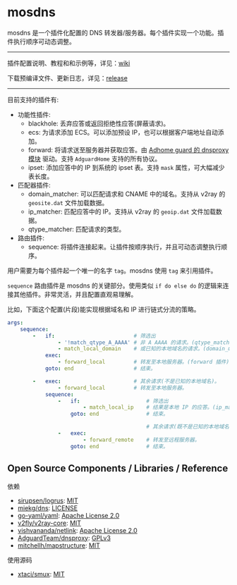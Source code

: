 # mosdns

mosdns 是一个插件化配置的 DNS 转发器/服务器。每个插件实现一个功能。插件执行顺序可动态调整。

---

插件配置说明、教程和和示例等，详见：[wiki](https://github.com/IrineSistiana/mosdns/wiki)

下载预编译文件、更新日志，详见：[release](https://github.com/IrineSistiana/mosdns/releases)

---

目前支持的插件有:

- 功能性插件:
    - blackhole: 丢弃应答或返回拒绝性应答(屏蔽请求)。
    - ecs: 为请求添加 ECS。可以添加预设 IP，也可以根据客户端地址自动添加。
    - forward: 将请求送至服务器并获取应答。由 [Adhome guard 的 dnsproxy 模块](https://github.com/AdguardTeam/dnsproxy) 驱动。支持 `AdguardHome` 支持的所有协议。
    - ipset: 添加应答中的 IP 到系统的 ipset 表。支持 `mask` 属性，可大幅减少表长度。
- 匹配器插件:
    - domain_matcher: 可以匹配请求和 CNAME 中的域名。支持从 v2ray 的 `geosite.dat` 文件加载数据。
    - ip_matcher: 匹配应答中的 IP。支持从 v2ray 的 `geoip.dat` 文件加载数据。
    - qtype_matcher: 匹配请求的类型。
- 路由插件:
    - sequence: 将插件连接起来。让插件按顺序执行，并且可动态调整执行顺序。

用户需要为每个插件起一个唯一的名字 `tag`。mosdns 使用 `tag` 来引用插件。

`sequence` 路由插件是 mosdns 的关键部分。使用类似 `if do else do` 的逻辑来连接其他插件。非常灵活，并且配置直观易理解。

比如，下面这个配置(片段)能实现根据域名和 IP 进行链式分流的策略。

```yaml
args:
    sequence:
        -   if:                         # 筛选出
                - '!match_qtype_A_AAAA' # 非 A AAAA 的请求。(qtype_matcher 插件)
                - match_local_domain    # 或已知的本地域名的请求。(domain_matcher 插件)
            exec:
                - forward_local         # 转发至本地服务器。(forward 插件)
            goto: end                   # 结束。

        -   exec:                       # 其余请求(不是已知的本地域名)。
                - forward_local         # 转发至本地服务器。
            sequence:
                -   if:                     # 筛选出
                        - match_local_ip    # 结果是本地 IP 的应答。(ip_matcher 插件)
                    goto: end               # 结束。

                                            # 其余请求(既不是已知的本地域名，应答也不含本地 IP)。
                -   exec:
                        - forward_remote    # 转发至远程服务器。
                    goto: end               # 结束。
```

## Open Source Components / Libraries / Reference

依赖

* [sirupsen/logrus](https://github.com/sirupsen/logrus): [MIT](https://github.com/sirupsen/logrus/blob/master/LICENSE)
* [miekg/dns](https://github.com/miekg/dns): [LICENSE](https://github.com/miekg/dns/blob/master/LICENSE)
* [go-yaml/yaml](https://github.com/go-yaml/yaml): [Apache License 2.0](https://github.com/go-yaml/yaml/blob/v2/LICENSE)
* [v2fly/v2ray-core](https://github.com/v2fly/v2ray-core): [MIT](https://github.com/v2fly/v2ray-core/blob/master/LICENSE)
* [vishvananda/netlink](https://github.com/vishvananda/netlink): [Apache License 2.0](https://github.com/vishvananda/netlink/blob/master/LICENSE)
* [AdguardTeam/dnsproxy](https://github.com/AdguardTeam/dnsproxy): [GPLv3](https://github.com/AdguardTeam/dnsproxy/blob/master/LICENSE)
* [mitchellh/mapstructure](https://github.com/mitchellh/mapstructure): [MIT](https://github.com/mitchellh/mapstructure/blob/master/LICENSE)

使用源码

* [xtaci/smux](https://github.com/xtaci/smux): [MIT](https://github.com/xtaci/smux/blob/master/LICENSE)

